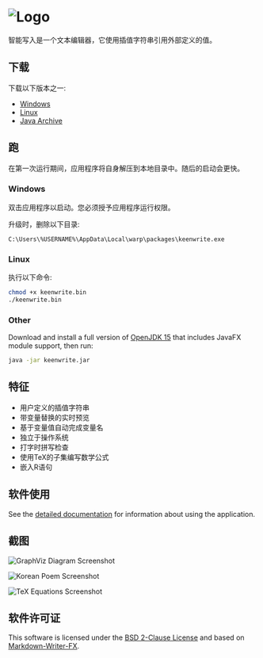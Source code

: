 # ![Logo](docs/images/app-title.zh-CN.png)

智能写入是一个文本编辑器，它使用插值字符串引用外部定义的值。

## 下载

下载以下版本之一:

* [Windows](https://github.com/DaveJarvis/keenwrite/releases/latest/download/keenwrite.exe)
* [Linux](https://github.com/DaveJarvis/keenwrite/releases/latest/download/keenwrite.bin)
* [Java Archive](https://github.com/DaveJarvis/keenwrite/releases/latest/download/keenwrite.jar)

## 跑

在第一次运行期间，应用程序将自身解压到本地目录中。随后的启动会更快。

### Windows

双击应用程序以启动。您必须授予应用程序运行权限。 

升级时，删除以下目录:

    C:\Users\%USERNAME%\AppData\Local\warp\packages\keenwrite.exe

### Linux

执行以下命令:

``` bash
chmod +x keenwrite.bin
./keenwrite.bin
```

### Other

Download and install a full version of [OpenJDK 15](https://bell-sw.com/pages/downloads/?version=java-15#mn) that includes JavaFX module support, then run:

``` bash
java -jar keenwrite.jar
```

## 特征

* 用户定义的插值字符串
* 带变量替换的实时预览
* 基于变量值自动完成变量名
* 独立于操作系统
* 打字时拼写检查
* 使用TeX的子集编写数学公式
* 嵌入R语句

## 软件使用

See the [detailed documentation](docs/README.md) for information about
using the application.

## 截图

![GraphViz Diagram Screenshot](docs/images/screenshots/01.png)

![Korean Poem Screenshot](docs/images/screenshots/02.png)

![TeX Equations Screenshot](docs/images/screenshots/03.png)


## 软件许可证

This software is licensed under the [BSD 2-Clause License](LICENSE.md) and
based on [Markdown-Writer-FX](licenses/MARKDOWN-WRITER-FX.md).

